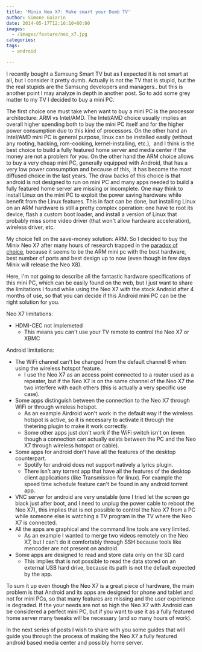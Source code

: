 ```yaml
---
title: 'Minix Neo X7: Make smart your Dumb TV'
author: Simone Gaiarin
date: 2014-05-17T12:16:10+00:00
images:
  - /images/feature/neo_x7.jpg
categories:
tags:
  - android

---
```

I recently bought a Samsung Smart TV but as I expected it is not smart at all, but I consider it pretty dumb. Actually is not the TV that is stupid, but the the real stupids are the Samsung developers and managers.. but this is another point I may analyze in depth in another post. So to add some grey matter to my TV I decided to buy a mini PC.<!--more-->

The first choice one must take when want to buy a mini PC is the processor architecture: ARM vs Intel/AMD. The Intel/AMD choice usually implies an overall higher spending both to buy the mini PC itself and for the higher power consumption due to this kind of processors. On the other hand an Intel/AMD mini PC is general purpose, linux can be installed easily (without any rooting, hacking, rom-cooking, kernel-installing, etc.),  and I think is the best choice to build a fully featured home server and media center if the money are not a problem for you. On the other hand the ARM choice allows to buy a very cheap mini PC, generally equipped with Android, that has a very low power consumption and because of this,  it has become the most diffused choice in the last years. The draw backs of this choice is that android is not designed to run on mini PC and many apps needed to build a fully featured home server are missing or incomplete. One may think to install Linux on the mini PC to exploit the power saving hardware while benefit from the Linux features. This in fact can be done, but installing Linux on an ARM hardware is still a pretty complex operation: one have to root its device, flash a custom boot loader, and install a version of Linux that probably miss some video driver (that won't allow hardware acceleration), wireless driver, etc.

My choice fell on the save-money solution: ARM. So I decided to buy the Minix Neo X7 after many hours of research trapped in the [paradox of choice](http://www.ted.com/talks/barry_schwartz_on_the_paradox_of_choice), because it seems to be the ARM mini pc with the best hardware, best number of ports and best design up to now (even though in few days Minix will release the Neo X8).

Here, I'm not going to describe all the fantastic hardware specifications of this mini PC, which can be easily found on the web, but I just want to share the limitations I found while using the Neo X7 with the stock Android after 4 months of use, so that you can decide if this Android mini PC can be the right solution for you.

Neo X7 limitations:

  * HDMI-CEC not implemeted 
      * This means you can't use your TV remote to control the Neo X7 or XBMC

Android limitations:

  * The WiFi channel can't be changed from the default channel 6 when using the wireless hotspot feature. 
      * I use the Neo X7 as an access point connected to a router used as a repeater, but if the Neo X7 is on the same channel of the Neo X7 the two interfere with each others (this is actually a very specific use case).
  * Some apps distinguish between the connection to the Neo X7 through WiFi or through wireless hotspot. 
      * As an example Airdroid won't work in the default way if the wireless hotspot is active, so it is necessary to activate it through the thetering plugin to make it work correctly.
      * Some other apps just don't work if the WiFi switch isn't on (even though a connection can actually exists between the PC and the Neo X7 through wireless hotspot or cable).
  * Some apps for android don't have all the features of the desktop counterpart. 
      * Spotify for android does not support natively a lyrics plugin.
      * There isn't any torrent app that have all the features of the desktop client applications (like Transmission for linux). For example the speed time schedule feature can't be found in any android torrent app.
  * VNC server for android are very unstable (one I tried let the screen go black just after boot, and I need to unplug the power cable to reboot the Neo X7), this implies that is not possible to control the Neo X7 from a PC while someone else is watching a TV program in the TV where the Neo X7 is connected.
  * All the apps are graphical and the command line tools are very limited. 
      * As an example I wanted to merge two videos remotely on the Neo X7, but I can't do it comfortably through SSH because tools like mencoder are not present on android.
  * Some apps are designed to read and store data only on the SD card 
      * This implies that is not possible to read the data stored on an external USB hard drive, because its path is not the default expected by the app.

To sum it up even though the Neo X7 is a great piece of hardware, the main problem is that Android and its apps are designed for phone and tablet and not for mini PCs, so that many features are missing and the user experience is degraded. If the your needs are not so high the Neo X7 with Android can be considered a perfect mini PC, but if you want to use it as a fully featured home server many tweaks will be necessary (and so many hours of work).

In the next series of posts I wish to share with you some guides that will guide you through the process of making the Neo X7 a fully featured android based media center and possibly home server.
